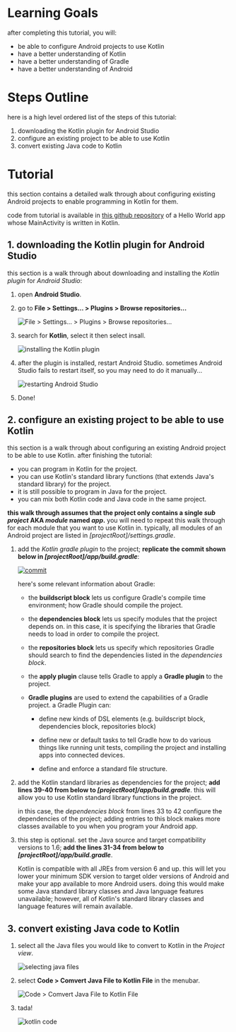 # Learning Goals

after completing this tutorial, you will:

* be able to configure Android projects to use Kotlin
* have a better understanding of Kotlin
* have a better understanding of Gradle
* have a better understanding of Android

# Steps Outline

here is a high level ordered list of the steps of this tutorial:

1. downloading the Kotlin plugin for Android Studio
2. configure an existing project to be able to use Kotlin
3. convert existing Java code to Kotlin

# Tutorial

this section contains a detailed walk through about configuring existing Android projects to enable programming in Kotlin for them.

code from tutorial is available in [this github repository](https://github.com/ericytsang/tutorial.add-kotlin-to-android) of a Hello World app whose MainActivity is written in Kotlin.

## 1. downloading the Kotlin plugin for Android Studio

this section is a walk through about downloading and installing the *Kotlin plugin* for *Android Studio*:

1. open **Android Studio**.
2. go to **File > Settings... > Plugins > Browse repositories...**

    ![File > Settings... > Plugins > Browse repositories...](http://i.imgur.com/YgP8Bo9.png)

3. search for **Kotlin**, select it then select insall.

    ![installing the Kotlin plugin](http://i.imgur.com/VfPY1ro.png)

4. after the plugin is installed, restart Android Studio. sometimes Android Studio fails to restart itself, so you may need to do it manually...

    ![restarting Android Studio](http://i.imgur.com/SF8kfII.png)

5. Done!

## 2. configure an existing project to be able to use Kotlin

this section is a walk through about configuring an existing Android project to be able to use Kotlin. after finishing the tutorial:

* you can program in Kotlin for the project.
* you can use Kotlin's standard library functions (that extends Java's standard library) for the project.
* it is still possible to program in Java for the project.
* you can mix both Kotlin code and Java code in the same project.

**this walk through assumes that the project only contains a single *sub project* AKA *module* named *app*.** you will need to repeat this walk through for each module that you want to use Kotlin in. typically, all modules of an Android project are listed in *[projectRoot]/settings.gradle*.

1. add the *Kotlin gradle plugin* to the project; **replicate the commit shown below in *[projectRoot]/app/build.gradle***:

    [![commit](http://i.imgur.com/yA01QoJ.png)](https://github.com/ericytsang/tutorial.add-kotlin-to-android/commit/2bb88a0957d2a695c4a2a5496dfb11ce57ae0716)

    here's some relevant information about Gradle:

    * the **buildscript block** lets us configure Gradle's compile time environment; how Gradle should compile the project.

    * the **dependencies block** lets us specify modules that the project depends on. in this case, it is specifying the libraries that Gradle needs to load in order to compile the project.

    * the **repositories block** lets us specify which repositories Gradle should search to find the dependencies listed in the *dependencies block*.

    * the **apply plugin** clause tells Gradle to apply a **Gradle plugin** to the project.

    * **Gradle plugins** are used to extend the capabilities of a Gradle project. a Gradle Plugin can:

        * define new kinds of DSL elements (e.g. buildscript block, dependencies block, repositories block)

        * define new or default tasks to tell Gradle how to do various things like running unit tests, compiling the project and installing apps into connected devices.

        * define and enforce a standard file structure.

2. add the Kotlin standard libraries as dependencies for the project; **add lines 39-40 from below to *[projectRoot]/app/build.gradle***. this will allow you to use Kotlin standard library functions in the project.

    <script src="https://gist.github.com/ericytsang/4fbc6312a6abb6efce3cfc308cee2e04.js"></script>

    in this case, the *dependencies block* from lines 33 to 42 configure the dependencies of the project; adding entries to this block makes more classes available to you when you program your Android app.

3. this step is optional. set the Java source and target compatibility versions to 1.6; **add the lines 31-34 from below to *[projectRoot]/app/build.gradle***.

    <script src="https://gist.github.com/ericytsang/8ce321b253e52d133fba6522a3e5fa23.js"></script>

    Kotlin is compatible with all JREs from version 6 and up. this will let you lower your minimum SDK version to target older versions of Android and make your app available to more Android users. doing this would make some Java standard library classes and Java language features unavailable; however, all of Kotlin's standard library classes and language features will remain available.

## 3. convert existing Java code to Kotlin

1. select all the Java files you would like to convert to Kotlin in the *Project view*.

    ![selecting java files](http://i.imgur.com/rfERSpa.png)

2. select **Code > Comvert Java File to Kotlin File** in the menubar.

    ![Code > Comvert Java File to Kotlin File](http://i.imgur.com/KdyVMzI.png)

3. tada!

    ![kotlin code](http://i.imgur.com/f2s6Mzo.png)

